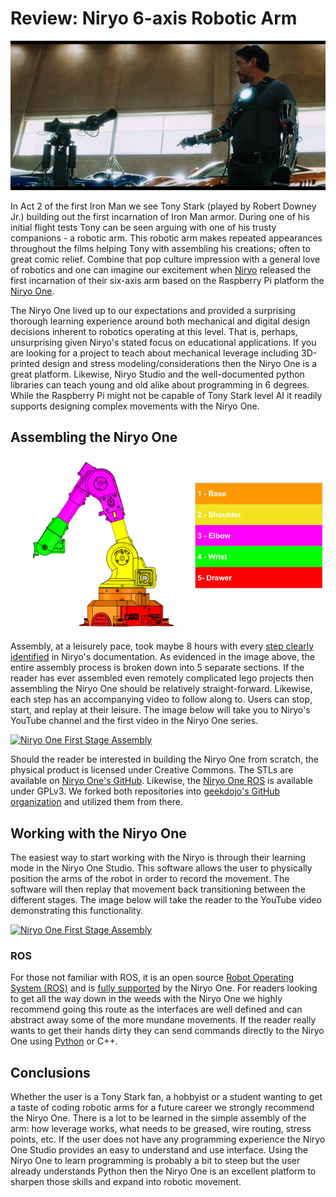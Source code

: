 # Review: Niryo 6-axis Robotic Arm

![Tony Stark Argues with Dummy the Robotic Arm](media/tony-stark-dummy.jpg)

In Act 2 of the first Iron Man we see Tony Stark (played by Robert Downey Jr.) building out the first incarnation of Iron Man armor. During one of his initial flight tests Tony can be seen arguing with one of his trusty companions - a robotic arm. This robotic arm makes repeated appearances throughout the films helping Tony with assembling his creations; often to great comic relief. Combine that pop culture impression with a general love of robotics and one can imagine our excitement when [Niryo](https://niryo.com) released the first incarnation of their six-axis arm based on the Raspberry Pi platform the [Niryo One](https://niryo.com/product/niryo-one/). 

The Niryo One lived up to our expectations and provided a surprising thorough learning experience around both mechanical and digital design decisions inherent to robotics operating at this level. That is, perhaps, unsurprising given Niryo's stated focus on educational applications. If you are looking for a project to teach about mechanical leverage including 3D-printed design and stress modeling/considerations then the Niryo One is a great platform. Likewise, Niryo Studio and the well-documented python libraries can teach young and old alike about programming in 6 degrees. While the Raspberry Pi might not be capable of Tony Stark level AI it readily supports designing complex movements with the Niryo One.

## Assembling the Niryo One

![Niryo One 5-Step Assembly](media/assembly-steps.png)

Assembly, at a leisurely pace, took maybe 8 hours with every [step clearly identified](https://niryo.com/docs/niryo-one/) in Niryo's documentation. As evidenced in the image above, the entire assembly process is broken down into 5 separate sections. If the reader has ever assembled even remotely complicated lego projects then assembling the Niryo One should be relatively straight-forward. Likewise, each step has an accompanying video to follow along to. Users can stop, start, and replay at their leisure. The image below will take you to Niryo's YouTube channel and the first video in the Niryo One series.

[![Niryo One First Stage Assembly](https://img.youtube.com/vi/ijinVVn0aUE/0.jpg)](https://youtu.be/ijinVVn0aUE)

Should the reader be interested in building the Niryo One from scratch, the physical product is licensed under Creative Commons. The STLs are available on [Niryo One's GitHub](https://github.com/NiryoRobotics/niryo_one). Likewise, the [Niryo One ROS](https://github.com/NiryoRobotics/niryo_one_ros) is available under GPLv3. We forked both repositories into [geekdojo's GitHub organization](https://github.com/geekdojo-ofc) and utilized them from there.

## Working with the Niryo One

The easiest way to start working with the Niryo is through their learning mode in the Niryo One Studio. This software allows the user to physically position the arms of the robot in order to record the movement. The software will then replay that movement back transitioning between the different stages. The image below will take the reader to the YouTube video demonstrating this functionality.

[![Niryo One First Stage Assembly](https://img.youtube.com/vi/AgYxy18cZHI/0.jpg)](https://youtu.be/AgYxy18cZHI)

### ROS

For those not familiar with ROS, it is an open source [Robot Operating System (ROS)](https://www.ros.org/) and is [fully supported](https://github.com/NiryoRobotics/niryo_one_ros) by the Niryo One. For readers looking to get all the way down in the weeds with the Niryo One we highly recommend going this route as the interfaces are well defined and can abstract away some of the more mundane movements. If the reader really wants to get their hands dirty they can send commands directly to the Niryo One using [Python](https://drive.google.com/uc?export=download&id=1kLvj120O1UYl_6VXX617K7ZnF6LGDTEf) or C++.

## Conclusions

Whether the user is a Tony Stark fan, a hobbyist or a student wanting to get a taste of coding robotic arms for a future career we strongly recommend the Niryo One. There is a lot to be learned in the simple assembly of the arm: how leverage works, what needs to be greased, wire routing, stress points, etc. If the user does not have any programming experience the Niryo One Studio provides an easy to understand and use interface. Using the Niryo One to learn programming is probably a bit to steep but the user already understands Python then the Niryo One is an excellent platform to sharpen those skills and expand into robotic movement.